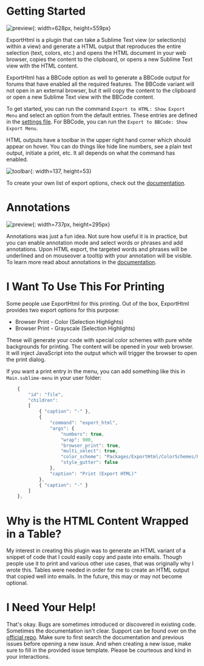 # Getting Started

![preview](res://Packages/ExportHtml/docs/src/markdown/images/preview.png){: width=628px, height=559px}

ExportHtml is a plugin that can take a Sublime Text view (or selection(s) within a view) and generate a HTML output that reproduces the entire selection (text, colors, etc.) and opens the HTML document in your web browser, copies the content to the clipboard, or opens a new Sublime Text view with the HTML content.

ExportHtml has a BBCode option as well to generate a BBCode output for forums that have enabled all the required features.  The BBCode variant will not open in an external browser, but it will copy the content to the clipboard or open a new Sublime Text view with the BBCode content.

To get started, you can run the command `Export to HTML: Show Export Menu` and select an option from the default entries.  These entries are defined in the [settings file](sub://Packages/ExportHtml/ExportHtml.sublime-settings).  For BBCode, you can run the `Export to BBCode: Show Export Menu`.

HTML outputs have a toolbar in the upper right hand corner which should appear on hover.  You can do things like hide line numbers, see a plain text output, initiate a print, etc.  It all depends on what the command has enabled.

![toolbar](res://Packages/ExportHtml/docs/src/markdown/images/toolbar.png){: width=137, height=53}

To create your own list of export options, check out the [documentation](http://facelessuser.github.io/ExportHtml/usage/#exporting-html).

# Annotations

![preview](res://Packages/ExportHtml/docs/src/markdown/images/annotation_preview.png){: width=737px, height=295px}

Annotations was just a fun idea.  Not sure how useful it is in practice, but you can enable annotation mode and select words or phrases and add annotations.  Upon HTML export, the targeted words and phrases will be underlined and on mouseover a tooltip with your annotation will be visible.  To learn more read about annotations in the [documentation](https://codebyzach.github.io/sublime_export_html/usage/#annotations-html-only).

# I Want To Use This For Printing

Some people use ExportHtml for this printing. Out of the box, ExportHtml provides two export options for this purpose:

- Browser Print - Color (Selection Highlights)
- Browser Print - Grayscale (Selection Highlights)

These will generate your code with special color schemes with pure white backgrounds for printing.  The content will be opened in your web browser. It will inject JavaScript into the output which will trigger the browser to open the print dialog.

If you want a print entry in the menu, you can add something like this in `Main.sublime-menu` in your user folder:

```js
    {
        "id": "file",
        "children":
        [
            { "caption": "-" },
            {
                "command": "export_html",
                "args": {
                    "numbers": true,
                    "wrap": 900,
                    "browser_print": true,
                    "multi_select": true,
                    "color_scheme": "Packages/ExportHtml/ColorSchemes/Print-Grayscale.tmTheme",
                    "style_gutter": false
                },
                "caption": "Print (Export HTML)"
            },
            { "caption": "-" }
        ]
    },
```

# Why is the HTML Content Wrapped in a Table?

My interest in creating this plugin was to generate an HTML variant of a snippet of code that I could easily copy and paste into emails.  Though people use it to print and various other use cases, that was originally why I wrote this. Tables were needed in order for me to create an HTML output that copied well into emails. In the future, this may or may not become optional.

# I Need Your Help!

That's okay.  Bugs are sometimes introduced or discovered in existing code.  Sometimes the documentation isn't clear.  Support can be found over on the [official repo](https://github.com/facelessuser/ColorHelper/issues).  Make sure to first search the documentation and previous issues before opening a new issue.  And when creating a new issue, make sure to fill in the provided issue template.  Please be courteous and kind in your interactions.

